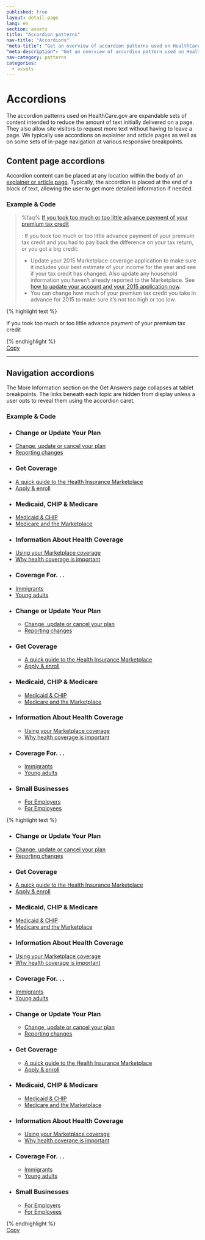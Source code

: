 ```yaml
---
published: true
layout: detail-page
lang: en
section: assets
title: "Accordion patterns"
nav-title: "Accordions"
"meta-title": "Get an overview of accordion patterns used on HealthCare.gov"
"meta-description": "Get an overview of accordion pattern used on HealthCare.gov to reduce the amount of text initially delivered on a single page."
nav-category: patterns
categories:
  - assets
---
```


# Accordions

<div class="intro">
The accordion patterns used on HealthCare.gov are expandable sets of content intended to reduce the amount of text initially delivered on a page. They also allow site visitors to request more text without having to leave a page. We typically use accordions on explainer and article pages as well as on some sets of in-page navigation at various responsive breakpoints.
</div>

<div class="hr"></div>

## Content page accordions

Accordion content can be placed at any location within the body of an [explainer or article page]({{site.baseurl}}/design/page-layouts/). Typically, the accordion is placed at the end of a block of text, allowing the user to get more detailed information if needed.

<h3 class="label-opensans">Example &amp; Code</h3>

> %faq%
> [If you took too much or too little advance payment of your premium tax credit](id:APTCadjustment)
>
> : If you took too much or too little advance payment of your premium tax credit and you had to pay back the difference on your tax return, or you got a big credit:
>
>    * Update your 2015 Marketplace coverage application to make sure it includes your best estimate of your income for the year and see if your tax credit has changed. Also update any household information you haven’t already reported to the Marketplace. See [how to update your account and your 2015 application now]({{site.baseurl}}/reporting-changes/).
>    * You can change how much of your premium tax credit you take in advance for 2015 to make sure it’s not too high or too low. 


<div class="code-wrapper">
	<div class="preview row"></div>
	<div id="accordion-code">
		{% highlight text %}
		<div id="faq-container">
			<dl class="faq-question">
				<dt id="faq-1-q-1-1" class="question collapsed"><a class="title" tabindex="0" aria-controls="faq-1-a-1-1" aria-expanded="false"><span class="glyphicon glyphicon-chevron-right" aria-hidden="true"></span><span id="APTCadjustment">If you took too much or too little advance payment of your premium tax credit</span></a></dt>
				<dd id="faq-1-a-1-1" class="answer" role="definition" style="display: none;"><p>If you took too much or too little advance payment of your premium tax credit and you had to pay back the difference on your tax return, or you got a big credit:</p>
					<ul>
						<li>Update your 2015 Marketplace coverage application to make sure it includes your best estimate of your income for the year and see if your tax credit has changed. Also update any household information you haven’t already reported to the Marketplace. See <a href="/reporting-changes/">how to update your account and your 2015 application now</a>.</li>
						<li>You can change how much of your premium tax credit you take in advance for 2015 to make sure it’s not too high or too low.</li>
					</ul>
				</dd>
			</dl>
		</div>
		{% endhighlight %}
	</div>
	<a href="javascript:;" class="copy-button" title="Click to copy me." data-clipboard-target="accordion-code" role="button">Copy</a>
</div>

<hr />

## Navigation accordions

The More Information section on the Get Answers page collapses at tablet breakpoints. The links beneath each topic are hidden from display unless a user opts to reveal them using the accordion caret. 

<h3 class="label-opensans">Example &amp; Code</h3>

<div class="code-wrapper">
	<div class="preview">
		<div id="more-info" class="visible-lg">
		    <ul class="col-sm-4 link-list left">
		      <li class="topic"><h3 class="rule">Change or Update Your Plan</h3></li>
		      <li><a href="#">Change, update or cancel your plan</a></li>
		      <li><a href="#">Reporting changes</a></li>
		      <li class="topic"><h3 class="rule">Get Coverage</h3></li>
		      <li><a href="#">A quick guide to the Health Insurance Marketplace</a></li>
		      <li><a href="#">Apply &amp; enroll</a></li>
		    </ul>
		    <ul class="col-sm-4 link-list left">
		      <li class="topic"><h3 class="rule">Medicaid, CHIP &amp; Medicare</h3></li>
		      <li><a href="#">Medicaid &amp; CHIP</a></li>
		      <li><a href="#">Medicare and the Marketplace</a></li>
		      <li class="topic"><h3 class="rule">Information About Health Coverage</h3></li>
		      <li><a href="#">Using your Marketplace coverage</a></li>
		      <li><a href="#">Why health coverage is important</a></li>
		    </ul>
		    <ul class="col-sm-4 link-list">
		      <li class="topic"><h3 class="rule">Coverage For. . .</h3></li>
		      <li><a href="#">Immigrants</a></li>
		      <li><a href="#">Young adults</a></li>
		    </ul>
		</div>
		<div id="more-info" class="hidden-lg">
		  <ul class="faq col-sm-6 left">
		    <li class="faq-question">
		      <div><a id="question-6" class="question serif collapsed" data-toggle="collapse" data-target="#answer-6" aria-expanded="false" tabindex="0" role="tab" aria-selected="false"><span class="glyphicon glyphicon-chevron-right pull-right" aria-hidden="true"></span><h3 class="rule">Change or Update Your Plan</h3></a></div>
		      <div class="answer collapse" id="answer-6" aria-describedby="question-6" aria-hidden="true">
		        <ul class="link-list">
		          <li><a href="#">Change, update or cancel your plan</a></li>
		          <li><a href="#">Reporting changes</a></li>        
		        </ul>
		      </div>
		    </li>
		    <li class="faq-question">
		      <div><a id="question-8" class="question serif collapsed" data-toggle="collapse" data-target="#answer-8" aria-expanded="false" tabindex="0" role="tab" aria-selected="false"><span class="glyphicon glyphicon-chevron-right pull-right" aria-hidden="true"></span><h3 class="rule">Get Coverage</h3></a></div>
		      <div class="answer collapse" id="answer-8" aria-describedby="question-8" aria-hidden="true">
		        <ul class="link-list"> 
		          <li><a href="#">A quick guide to the Health Insurance Marketplace</a></li>
		          <li><a href="#">Apply &amp; enroll</a></li>
		        </ul>
		      </div>
		    </li>
		    <li class="faq-question">
		      <div><a id="question-5" class="question serif collapsed" data-toggle="collapse" data-target="#answer-5" aria-expanded="false" tabindex="0" role="tab" aria-selected="false"><span class="glyphicon glyphicon-chevron-right pull-right" aria-hidden="true"></span><h3 class="rule">Medicaid, CHIP &amp; Medicare</h3></a></div>
		      <div class="answer collapse" id="answer-5" aria-describedby="question-5" aria-hidden="true">
		        <ul class="link-list">
		          <li><a href="#">Medicaid &amp; CHIP</a></li>
		          <li><a href="#">Medicare and the Marketplace</a></li>
		        </ul>
		      </div>
		    </li>
		  </ul>
		  <ul class="faq col-sm-6 right">
		    <li class="faq-question">
		      <div><a id="question-7" class="question serif collapsed" data-toggle="collapse" data-target="#answer-7" aria-expanded="false" tabindex="0" role="tab" aria-selected="false"><span class="glyphicon glyphicon-chevron-right pull-right" aria-hidden="true"></span><h3 class="rule">Information About Health Coverage</h3></a></div>
		      <div class="answer collapse" id="answer-7" aria-describedby="question-7" aria-hidden="true">
		        <ul class="link-list">
		          <li><a href="#">Using your Marketplace coverage</a></li>
		          <li><a href="#">Why health coverage is important</a></li>
		        </ul>
		      </div>
		    </li>
		    <li class="faq-question">
		      <div><a id="question-9" class="question serif collapsed" data-toggle="collapse" data-target="#answer-9" aria-expanded="false" tabindex="0" role="tab" aria-selected="false"><span class="glyphicon glyphicon-chevron-right pull-right" aria-hidden="true"></span><h3 class="rule">Coverage For. . .</h3></a></div>
		      <div class="answer collapse" id="answer-9" aria-describedby="question-9" aria-hidden="true">
		        <ul class="link-list">
		          <li><a href="#">Immigrants</a></li>
		          <li><a href="#">Young adults</a></li>
		        </ul>
		      </div>
		    </li>
		    <li class="faq-question">
		      <div><a id="question-" class="question serif collapsed" data-toggle="collapse" data-target="#answer-" aria-expanded="false" tabindex="0" role="tab" aria-selected="false"><span class="glyphicon glyphicon-chevron-right pull-right" aria-hidden="true"></span><h3 class="rule">Small Businesses</h3></a></div>
		      <div class="answer collapse" id="answer-" aria-describedby="question-" aria-hidden="true">
		        <ul class="link-list"> 
		          <li><a href="#">For Employers</a></li>
		          <li><a href="#">For Employees</a></li> 
		        </ul>
		      </div>
		    </li>
		  </ul>
		</div>
		<div class="clearfix"></div>
	</div>
	<div id="navigation-accordion-code">
		{% highlight text %}
<div id="more-info" class="visible-lg">
    <ul class="col-sm-4 link-list left">
      <li class="topic"><h3 class="rule">Change or Update Your Plan</h3></li>
      <li><a href="#">Change, update or cancel your plan</a></li>
      <li><a href="#">Reporting changes</a></li>
      <li class="topic"><h3 class="rule">Get Coverage</h3></li>
      <li><a href="#">A quick guide to the Health Insurance Marketplace</a></li>
      <li><a href="#">Apply &amp; enroll</a></li>
    </ul>
    <ul class="col-sm-4 link-list left">
      <li class="topic"><h3 class="rule">Medicaid, CHIP &amp; Medicare</h3></li>
      <li><a href="#">Medicaid &amp; CHIP</a></li>
      <li><a href="#">Medicare and the Marketplace</a></li>
      <li class="topic"><h3 class="rule">Information About Health Coverage</h3></li>
      <li><a href="#">Using your Marketplace coverage</a></li>
      <li><a href="#">Why health coverage is important</a></li>
    </ul>
    <ul class="col-sm-4 link-list">
      <li class="topic"><h3 class="rule">Coverage For. . .</h3></li>
      <li><a href="#">Immigrants</a></li>
      <li><a href="#">Young adults</a></li>
    </ul>
</div>
<div id="more-info" class="hidden-lg">
  <ul class="faq col-sm-6 left">
    <li class="faq-question">
      <div><a id="question-6" class="question serif collapsed" data-toggle="collapse" data-target="#answer-6" aria-expanded="false" tabindex="0" role="tab" aria-selected="false"><span class="glyphicon glyphicon-chevron-right pull-right" aria-hidden="true"></span><h3 class="rule">Change or Update Your Plan</h3></a></div>
      <div class="answer collapse" id="answer-6" aria-describedby="question-6" aria-hidden="true">
        <ul class="link-list">
          <li><a href="#">Change, update or cancel your plan</a></li>
          <li><a href="#">Reporting changes</a></li>        
        </ul>
      </div>
    </li>
    <li class="faq-question">
      <div><a id="question-8" class="question serif collapsed" data-toggle="collapse" data-target="#answer-8" aria-expanded="false" tabindex="0" role="tab" aria-selected="false"><span class="glyphicon glyphicon-chevron-right pull-right" aria-hidden="true"></span><h3 class="rule">Get Coverage</h3></a></div>
      <div class="answer collapse" id="answer-8" aria-describedby="question-8" aria-hidden="true">
        <ul class="link-list"> 
          <li><a href="#">A quick guide to the Health Insurance Marketplace</a></li>
          <li><a href="#">Apply &amp; enroll</a></li>
        </ul>
      </div>
    </li>
    <li class="faq-question">
      <div><a id="question-5" class="question serif collapsed" data-toggle="collapse" data-target="#answer-5" aria-expanded="false" tabindex="0" role="tab" aria-selected="false"><span class="glyphicon glyphicon-chevron-right pull-right" aria-hidden="true"></span><h3 class="rule">Medicaid, CHIP &amp; Medicare</h3></a></div>
      <div class="answer collapse" id="answer-5" aria-describedby="question-5" aria-hidden="true">
        <ul class="link-list">
          <li><a href="#">Medicaid &amp; CHIP</a></li>
          <li><a href="#">Medicare and the Marketplace</a></li>
        </ul>
      </div>
    </li>
  </ul>
  <ul class="faq col-sm-6 right">
    <li class="faq-question">
      <div><a id="question-7" class="question serif collapsed" data-toggle="collapse" data-target="#answer-7" aria-expanded="false" tabindex="0" role="tab" aria-selected="false"><span class="glyphicon glyphicon-chevron-right pull-right" aria-hidden="true"></span><h3 class="rule">Information About Health Coverage</h3></a></div>
      <div class="answer collapse" id="answer-7" aria-describedby="question-7" aria-hidden="true">
        <ul class="link-list">
          <li><a href="#">Using your Marketplace coverage</a></li>
          <li><a href="#">Why health coverage is important</a></li>
        </ul>
      </div>
    </li>
    <li class="faq-question">
      <div><a id="question-9" class="question serif collapsed" data-toggle="collapse" data-target="#answer-9" aria-expanded="false" tabindex="0" role="tab" aria-selected="false"><span class="glyphicon glyphicon-chevron-right pull-right" aria-hidden="true"></span><h3 class="rule">Coverage For. . .</h3></a></div>
      <div class="answer collapse" id="answer-9" aria-describedby="question-9" aria-hidden="true">
        <ul class="link-list">
          <li><a href="#">Immigrants</a></li>
          <li><a href="#">Young adults</a></li>
        </ul>
      </div>
    </li>
    <li class="faq-question">
      <div><a id="question-" class="question serif collapsed" data-toggle="collapse" data-target="#answer-" aria-expanded="false" tabindex="0" role="tab" aria-selected="false"><span class="glyphicon glyphicon-chevron-right pull-right" aria-hidden="true"></span><h3 class="rule">Small Businesses</h3></a></div>
      <div class="answer collapse" id="answer-" aria-describedby="question-" aria-hidden="true">
        <ul class="link-list"> 
          <li><a href="#">For Employers</a></li>
          <li><a href="#">For Employees</a></li> 
        </ul>
      </div>
    </li>
  </ul>
</div>
<div class="clearfix"></div>
		{% endhighlight %}
	</div>
	<a href="javascript:;" class="copy-button" title="Click to copy me." data-clipboard-target="navigation-accordion-code" role="button">Copy</a>
</div>
